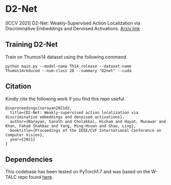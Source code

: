 # D2-Net
[ICCV 2021] D2-Net: Weakly-Supervised Action Localization via Discriminative Embeddings and Denoised Activations. [Arxiv link](https://arxiv.org/abs/2012.06440)

## Training D2-Net
Train on Thumos14 dataset using the following command.
```
python main.py --model-name Th14_release --dataset-name Thumos14reduced --num-class 20 --summary "D2net" --cuda
```

## Citation
Kindly cite the following work if you find this repo useful.
```
@inproceedings{narayan2021d2,
  title={D2-Net: Weakly-supervised action localization via discriminative embeddings and denoised activations},
  author={Narayan, Sanath and Cholakkal, Hisham and Hayat, Munawar and Khan, Fahad Shahbaz and Yang, Ming-Hsuan and Shao, Ling},
  booktitle={Proceedings of the IEEE/CVF International Conference on Computer Vision},
  year={2021}
}
```

## Dependencies
This codebase has been tested on PyTorch1.7 and was based on the W-TALC repo found [here](https://github.com/sujoyp/wtalc-pytorch).
